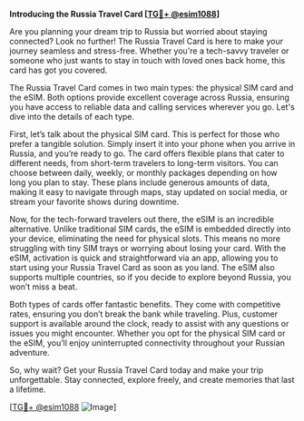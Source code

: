 **Introducing the Russia Travel Card [[TG💪+ @esim1088](https://t.me/s/esim1088)]**

Are you planning your dream trip to Russia but worried about staying connected? Look no further! The Russia Travel Card is here to make your journey seamless and stress-free. Whether you're a tech-savvy traveler or someone who just wants to stay in touch with loved ones back home, this card has got you covered.

The Russia Travel Card comes in two main types: the physical SIM card and the eSIM. Both options provide excellent coverage across Russia, ensuring you have access to reliable data and calling services wherever you go. Let's dive into the details of each type.

First, let’s talk about the physical SIM card. This is perfect for those who prefer a tangible solution. Simply insert it into your phone when you arrive in Russia, and you’re ready to go. The card offers flexible plans that cater to different needs, from short-term travelers to long-term visitors. You can choose between daily, weekly, or monthly packages depending on how long you plan to stay. These plans include generous amounts of data, making it easy to navigate through maps, stay updated on social media, or stream your favorite shows during downtime.

Now, for the tech-forward travelers out there, the eSIM is an incredible alternative. Unlike traditional SIM cards, the eSIM is embedded directly into your device, eliminating the need for physical slots. This means no more struggling with tiny SIM trays or worrying about losing your card. With the eSIM, activation is quick and straightforward via an app, allowing you to start using your Russia Travel Card as soon as you land. The eSIM also supports multiple countries, so if you decide to explore beyond Russia, you won’t miss a beat.

Both types of cards offer fantastic benefits. They come with competitive rates, ensuring you don’t break the bank while traveling. Plus, customer support is available around the clock, ready to assist with any questions or issues you might encounter. Whether you opt for the physical SIM card or the eSIM, you’ll enjoy uninterrupted connectivity throughout your Russian adventure.

So, why wait? Get your Russia Travel Card today and make your trip unforgettable. Stay connected, explore freely, and create memories that last a lifetime. 

[[TG💪+ @esim1088](https://t.me/s/esim1088) ![Image](https://i.postimg.cc/Y0z9fWf4/image.png)]